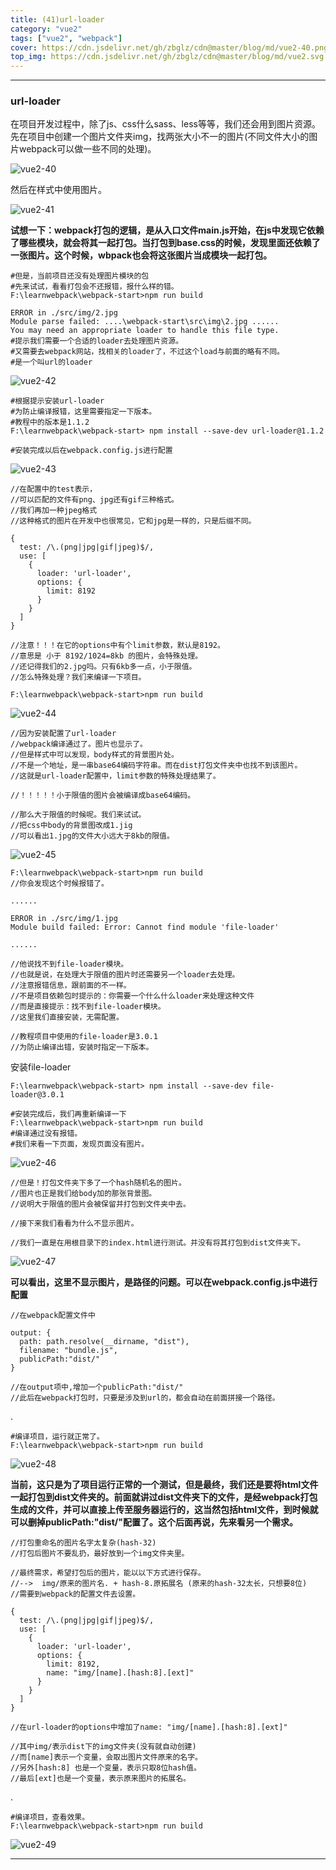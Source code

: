 ```yaml
---
title: (41)url-loader
category: "vue2"
tags: ["vue2", "webpack"]
cover: https://cdn.jsdelivr.net/gh/zbglz/cdn@master/blog/md/vue2-40.png
top_img: https://cdn.jsdelivr.net/gh/zbglz/cdn@master/blog/md/vue2.svg
---
```


***

### url-loader

在项目开发过程中，除了js、css什么sass、less等等，我们还会用到图片资源。先在项目中创建一个图片文件夹img，找两张大小不一的图片(不同文件大小的图片webpack可以做一些不同的处理)。

![vue2-40](https://cdn.jsdelivr.net/gh/zbglz/cdn@master/blog/md/vue2-40.png)

然后在样式中使用图片。

![vue2-41](https://cdn.jsdelivr.net/gh/zbglz/cdn@master/blog/md/vue2-41.png)

**试想一下：webpack打包的逻辑，是从入口文件main.js开始，在js中发现它依赖了哪些模块，就会将其一起打包。当打包到base.css的时候，发现里面还依赖了一张图片。这个时候，wbpack也会将这张图片当成模块一起打包。**


    #但是，当前项目还没有处理图片模块的包
    #先来试试，看看打包会不还报错，报什么样的错。
    F:\learnwebpack\webpack-start>npm run build
    
    ERROR in ./src/img/2.jpg
    Module parse failed: ....\webpack-start\src\img\2.jpg ......
    You may need an appropriate loader to handle this file type.
    #提示我们需要一个合适的loader去处理图片资源。
    #又需要去webpack网站，找相关的loader了，不过这个load与前面的略有不同。
    #是一个叫url的loader


![vue2-42](https://cdn.jsdelivr.net/gh/zbglz/cdn@master/blog/md/vue2-42.png)


    #根据提示安装url-loader
    #为防止编译报错，这里需要指定一下版本。
    #教程中的版本是1.1.2
    F:\learnwebpack\webpack-start> npm install --save-dev url-loader@1.1.2
    
    #安装完成以后在webpack.config.js进行配置


![vue2-43](https://cdn.jsdelivr.net/gh/zbglz/cdn@master/blog/md/vue2-43.png)


    //在配置中的test表示，
    //可以匹配的文件有png、jpg还有gif三种格式。
    //我们再加一种jpeg格式
    //这种格式的图片在开发中也很常见，它和jpg是一样的，只是后缀不同。
    
    {
      test: /\.(png|jpg|gif|jpeg)$/,
      use: [
        {
          loader: 'url-loader',
          options: {
            limit: 8192
          }
        }
      ]
    }
    
    //注意！！！在它的options中有个limit参数，默认是8192。
    //意思是 小于 8192/1024=8kb 的图片，会特殊处理。
    //还记得我们的2.jpg吗。只有6kb多一点，小于限值。
    //怎么特殊处理？我们来编译一下项目。
    
    F:\learnwebpack\webpack-start>npm run build


![vue2-44](https://cdn.jsdelivr.net/gh/zbglz/cdn@master/blog/md/vue2-44.png)


    //因为安装配置了url-loader
    //webpack编译通过了。图片也显示了。
    //但是样式中可以发现，body样式的背景图片处。
    //不是一个地址，是一串base64编码字符串。而在dist打包文件夹中也找不到该图片。
    //这就是url-loader配置中，limit参数的特殊处理结果了。
    
    //！！！！！小于限值的图片会被编译成base64编码。
    
    //那么大于限值的时候呢。我们来试试。
    //把css中body的背景图改成1.jig
    //可以看出1.jpg的文件大小远大于8kb的限值。


![vue2-45](https://cdn.jsdelivr.net/gh/zbglz/cdn@master/blog/md/vue2-45.png)


    F:\learnwebpack\webpack-start>npm run build
    //你会发现这个时候报错了。
    
    ......
    
    ERROR in ./src/img/1.jpg
    Module build failed: Error: Cannot find module 'file-loader'
    
    ......
    
    //他说找不到file-loader模块。
    //也就是说，在处理大于限值的图片时还需要另一个loader去处理。
    //注意报错信息，跟前面的不一样。
    //不是项目依赖包时提示的：你需要一个什么什么loader来处理这种文件
    //而是直接提示：找不到file-loader模块。
    //这里我们直接安装，无需配置。
    
    //教程项目中使用的file-loader是3.0.1
    //为防止编译出错，安装时指定一下版本。

安装file-loader

    F:\learnwebpack\webpack-start> npm install --save-dev file-loader@3.0.1
    
    #安装完成后，我们再重新编译一下
    F:\learnwebpack\webpack-start>npm run build
    #编译通过没有报错。
    #我们来看一下页面，发现页面没有图片。


![vue2-46](https://cdn.jsdelivr.net/gh/zbglz/cdn@master/blog/md/vue2-46.png)


    //但是！打包文件夹下多了一个hash随机名的图片。
    //图片也正是我们给body加的那张背景图。
    //说明大于限值的图片会被保留并打包到文件夹中去。
    
    //接下来我们看看为什么不显示图片。
    
    //我们一直是在用根目录下的index.html进行测试。并没有将其打包到dist文件夹下。


![vue2-47](https://cdn.jsdelivr.net/gh/zbglz/cdn@master/blog/md/vue2-47.png)

**可以看出，这里不显示图片，是路径的问题。可以在webpack.config.js中进行配置**


    //在webpack配置文件中
            
    output: {
      path: path.resolve(__dirname, "dist"),
      filename: "bundle.js",
      publicPath:"dist/"
    }
    
    //在output项中,增加一个publicPath:"dist/"
    //此后在webpack打包时，只要是涉及到url的，都会自动在前面拼接一个路径。

.


    #编译项目，运行就正常了。
    F:\learnwebpack\webpack-start>npm run build


![vue2-48](https://cdn.jsdelivr.net/gh/zbglz/cdn@master/blog/md/vue2-48.png)

**当前，这只是为了项目运行正常的一个测试，但是最终，我们还是要将html文件一起打包到dist文件夹的。前面就讲过dist文件夹下的文件，是经webpack打包生成的文件，并可以直接上传至服务器运行的，这当然包括html文件，到时候就可以删掉publicPath:"dist/"配置了。这个后面再说，先来看另一个需求。**


    //打包重命名的图片名字太复杂(hash-32)
    //打包后图片不要乱扔，最好放到一个img文件夹里。
    
    //最终需求，希望打包后的图片，能以以下方式进行保存。
    //-->  img/原来的图片名. + hash-8.原拓展名 (原来的hash-32太长，只想要8位)
    //需要到webpack的配置文件去设置。
    
    {
      test: /\.(png|jpg|gif|jpeg)$/,
      use: [
        {
          loader: 'url-loader',
          options: {
            limit: 8192,
            name: "img/[name].[hash:8].[ext]"
          }
        }
      ]
    }
    
    //在url-loader的options中增加了name: "img/[name].[hash:8].[ext]"
    
    //其中img/表示dist下的img文件夹(没有就自动创建)
    //而[name]表示一个变量，会取出图片文件原来的名字。
    //另外[hash:8] 也是一个变量，表示只取8位hash值。
    //最后[ext]也是一个变量，表示原来图片的拓展名。

.


    #编译项目，查看效果。
    F:\learnwebpack\webpack-start>npm run build


![vue2-49](https://cdn.jsdelivr.net/gh/zbglz/cdn@master/blog/md/vue2-49.png)

***